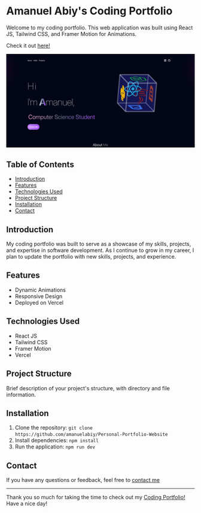 <h1>Amanuel Abiy's Coding Portfolio</h1>

<p>Welcome to my coding portfolio. This web application was built using React JS, Tailwind CSS, and Framer Motion for Animations.</p>

<p>Check it out <a href="https://amanuel-portfolio-omega.vercel.app/" target="_blank" rel="noopener noreferrer">here!</a></p>

<img src="https://github.com/amanuelabiy/Personal-Portfolio-Website/blob/main/src/assets/projects/project-2.jpg?raw=true" alt="Portfolio Screenshot" width="600" />

<h2>Table of Contents</h2>

<ul>
  <li><a href="#introduction">Introduction</a></li>
  <li><a href="#features">Features</a></li>
  <li><a href="#technologies-used">Technologies Used</a></li>
  <li><a href="#project-structure">Project Structure</a></li>
  <li><a href="#installation">Installation</a></li>
  <li><a href="#contact">Contact</a></li>
</ul>

<h2 id="introduction">Introduction</h2>
<p>My coding portfolio was built to serve as a showcase of my skills, projects, and expertise in software development. As I continue to grow in my career, I plan to update the portfolio with new skills, projects, and experience.</p>

<h2 id="features">Features</h2>
<ul>
  <li>Dynamic Animations</li>
  <li>Responsive Design</li>
  <li>Deployed on Vercel</li>
</ul>

<h2 id="technologies-used">Technologies Used</h2>
<ul>
  <li>React JS</li>
  <li>Tailwind CSS</li>
  <li>Framer Motion</li>
  <li>Vercel</li>
</ul>

<h2 id="project-structure">Project Structure</h2>
<p>Brief description of your project's structure, with directory and file information.</p>

<h2 id="installation">Installation</h2>
<ol>
  <li>Clone the repository: <code>git clone https://github.com/amanuelabiy/Personal-Portfolio-Website</code></li>
  <li>Install dependencies: <code>npm install</code></li>
  <li>Run the application: <code>npm run dev</code></li>
</ol>

<h2 id="contact">Contact</h2>
<p>If you have any questions or feedback, feel free to <a href="mailto:amanuelabiy.business@gmail.com">contact me</a></p>

<hr>
<p>Thank you so much for taking the time to check out my <a href="https://amanuel-portfolio-omega.vercel.app/" target="_blank" rel="noopener noreferrer">Coding Portfolio!</a> Have a nice day!</p>
